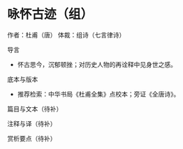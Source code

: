 # 咏怀古迹（组）

作者：杜甫（唐）
体裁：组诗（七言律诗）

导言
- 怀古思今，沉郁顿挫；对历史人物的再诠释中见身世之感。

底本与版本
- 推荐检索：中华书局《杜甫全集》点校本；旁证《全唐诗》。

篇目与文本（待补）

注释与译（待补）

赏析要点（待补）